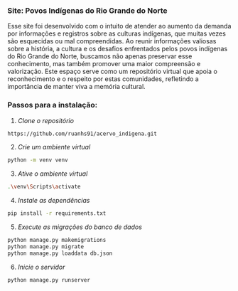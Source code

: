 ### Site: Povos Indígenas do Rio Grande do Norte

Esse site foi desenvolvido com o intuito de atender ao aumento da demanda por informações e registros sobre as culturas indígenas, que muitas vezes são esquecidas ou mal compreendidas. Ao reunir informações valiosas sobre a história, a cultura e os desafios enfrentados pelos povos indígenas do Rio Grande do Norte, buscamos não apenas preservar esse conhecimento, mas também promover uma maior compreensão e valorização. Este espaço serve como um repositório virtual que apoia o reconhecimento e o respeito por estas comunidades, refletindo a importância de manter viva a memória cultural.

### Passos para a instalação: 

1. *Clone o repositório*
```bash
https://github.com/ruanhs91/acervo_indigena.git 
```

2. *Crie um ambiente virtual*
```bash 
python -m venv venv 
```

3. *Ative o ambiente virtual*
```bash 
.\venv\Scripts\activate
```

4. *Instale as dependências*
```bash 
pip install -r requirements.txt 
```

5. *Execute as migrações do banco de dados*
```bash
python manage.py makemigrations 
python manage.py migrate
python manage.py loaddata db.json 
```

6. *Inicie o servidor*
```bash
python manage.py runserver 
```
